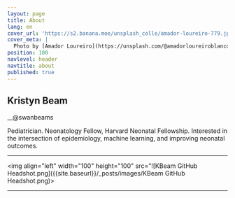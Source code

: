 ```yaml
---
layout: page
title: About
lang: en
cover_url: 'https://s2.banana.moe/unsplash_colle/amador-loureiro-779.jpg'
cover_meta: |
  Photo by [Amador Loureiro](https://unsplash.com/@amadorloureiroblanco)
position: 100
navlevel: header
navtitle: about
published: true
---
```


## Kristyn Beam
__@swanbeams

Pediatrician.
Neonatology Fellow, Harvard Neonatal Fellowship.
Interested in the intersection of epidemiology, machine learning, and improving neonatal outcomes.
________


<img align="left" width="100" height="100" src="![KBeam GitHub Headshot.png]({{site.baseurl}}/_posts/images/KBeam GitHub Headshot.png)>

__________
